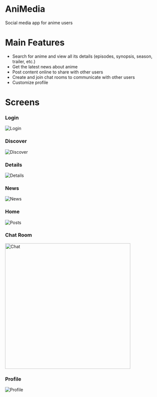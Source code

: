 # AniMedia
Social media app for anime users

# Main Features
* Search for anime and view all its details (episodes, synopsis, season, trailer, etc.)
* Get the latest news about anime
* Post content online to share with other users
* Create and join chat rooms to communicate with other users
* Customize profile

# Screens
### Login
![Login](https://github.com/miguelSablan/AniMedia/assets/57413108/9417d611-7f6a-49a8-930e-8db862ef946c)

### Discover
![Discover](https://github.com/miguelSablan/AniMedia/assets/57413108/b3fba6d3-db0e-4c53-8bb7-ed2a383a26cb)

### Details
![Details](https://github.com/miguelSablan/AniMedia/assets/57413108/12c8ff60-ee17-44a7-a050-04be1a0adb53)

### News
![News](https://github.com/miguelSablan/AniMedia/assets/57413108/abe5b875-cc08-4682-a47c-d406245bb4ec)

### Home
![Posts](https://github.com/miguelSablan/AniMedia/assets/57413108/00e88f81-5bd1-440d-b781-02a607aaffb1)

### Chat Room
<img width="408" alt="Chat" src="https://github.com/miguelSablan/AniMedia/assets/57413108/4e219b00-dfcc-4ba1-8b4c-d67971f42f0f">

### Profile
![Profile](https://github.com/miguelSablan/AniMedia/assets/57413108/24061062-34f3-4742-83e2-3af31c6456bd)


